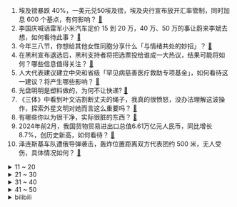 1. 埃及镑暴跌 40%，一美元兑50埃及镑，埃及央行宣布放开汇率管制，同时加息 600 个基点，有何影响？ [:link:](https://www.zhihu.com/question/647445115)
2. 李国庆喊话雷军小米汽车定价 15 到 20 万，40 万、50 万的事让蔚来李斌去想，如何看待此事？ [:link:](https://www.zhihu.com/question/647458100)
3. 今年三八节，你想给其他女性同胞分享什么「与情绪共处的妙招」？ [:link:](https://www.zhihu.com/question/645945661)
4. 在黑利宣布退选后，黑利支持者将把选票投给谁成一大热议，结果可能将如何？哪些信息值得关注？ [:link:](https://www.zhihu.com/question/647449801)
5. 人大代表建议建立中央和省级「罕见病慈善医疗救助专项基金」，如何看待这一建议？将产生哪些影响？ [:link:](https://www.zhihu.com/question/647428526)
6. 光盘明明是塑料做的，为何不让快递? [:link:](https://www.zhihu.com/question/522656473)
7. 《三体》中看到叶文洁割断丈夫的绳子，我真的很愤怒，没办法理解这波操作，探索外星文明对她而言这么重要吗？ [:link:](https://www.zhihu.com/question/636064479)
8. 有哪些你以为很干净，实际很脏的东西？ [:link:](https://www.zhihu.com/question/617131433)
9. 2024年前2月，我国货物贸易进出口总值6.61万亿元人民币，同比增长8.7%，创历史新高，如何看待？ [:link:](https://www.zhihu.com/question/647432873)
10. 泽连斯基车队遭俄导弹袭击，轰炸位置距离双方代表团约 500 米，无人受伤，具体情况如何？ [:link:](https://www.zhihu.com/question/647450231)
<details>
<summary>11 ~ 20</summary>

11. 美联储主席鲍威尔称未来几个月仍有可能降息，前提是有进一步证据显示通胀回落，释放什么信号？ [:link:](https://www.zhihu.com/question/647439696)
12. 对黛玉来说，林家招个赘婿是不是最好的结果，书中有哪些人选？ [:link:](https://www.zhihu.com/question/647422484)
13. 为什么杨家将的故事被观众们抛弃了？ [:link:](https://www.zhihu.com/question/647151836)
14. 三八节公司让我福利二选一，「半天假」和「现金福利」，怎么选？ [:link:](https://www.zhihu.com/question/646986623)
15. 有哪些三八妇女节高级文案句子分享吗？ [:link:](https://www.zhihu.com/question/647152748)
16. 政协委员称「我认为至少在小学期间应该将课间休息改为三十分钟」，你支持吗？如何从孩子身心成长角度解读？ [:link:](https://www.zhihu.com/question/647457002)
17. 如何评价《一人之下》漫画 662（703）话？ [:link:](https://www.zhihu.com/question/647497393)
18. 有哪些护肤品能够帮助改善熬夜造成的面色暗黄？ [:link:](https://www.zhihu.com/question/645051251)
19. 有哪些清新自然慵懒感觉的男士香水推荐？ [:link:](https://www.zhihu.com/question/645051180)
20. 蒋胜男表示「保险防诈、填表打卡等任务让基层教师疲惫不堪」，中小学老师工作现状如何？为何越来越累？ [:link:](https://www.zhihu.com/question/646603701)
</details>
<details>
<summary>21 ~ 30</summary>

21. 人自私点对不对？ [:link:](https://www.zhihu.com/question/643547660)
22. 哪些运动方式，让你有「立刻马上去做」的冲动？ [:link:](https://www.zhihu.com/question/647342863)
23. 为什么游戏业界对于《原神》的成功解析，几乎没有讨论过“多平台同步更新、数据互通”带来的影响？ [:link:](https://www.zhihu.com/question/647433952)
24. 6 岁女儿即将上小学，该选择就近小学，还是有机会升好初中但距离远的学校？ [:link:](https://www.zhihu.com/question/645328225)
25. 23-24 赛季 NBA快船 122:116 火箭，如何评价这场比赛？ [:link:](https://www.zhihu.com/question/647420615)
26. 为什么很多人认为电动汽车没有燃油车安全？ [:link:](https://www.zhihu.com/question/646719276)
27. 2024年有什么比较护眼的显示器？ [:link:](https://www.zhihu.com/question/637546473)
28. 为什么雷军选择造车而不是进军AI？ [:link:](https://www.zhihu.com/question/646883941)
29. 请问自驾游后备箱放一个20L的汽油桶是否违法违规？ [:link:](https://www.zhihu.com/question/645927189)
30. 如何加强自己的雄性魅力？ [:link:](https://www.zhihu.com/question/642435279)
</details>
<details>
<summary>31 ~ 40</summary>

31. 如果晴雯没有被赶出去会威胁到袭人的地位，改变其结局吗？ [:link:](https://www.zhihu.com/question/645855793)
32. 如果孩子问你「地球有多美」，你会有哪些方法帮助他了解人类赖以生存的家？ [:link:](https://www.zhihu.com/question/645603913)
33. 在生活中，你会如何帮助孩子跳出思维定势，多角度看待事情？ [:link:](https://www.zhihu.com/question/643197977)
34. 作为女性，哪些时刻会让你觉得自己特别的出色？ [:link:](https://www.zhihu.com/question/647442639)
35. 在旅行同伴的选择上，为什么年轻人更愿意选择朋友，而不是父母？ [:link:](https://www.zhihu.com/question/646583447)
36. 仅拍照（旅游+扫街），相机近十年进步多大? [:link:](https://www.zhihu.com/question/644927484)
37. 有没有人能提供一些减肥成功的经历？ [:link:](https://www.zhihu.com/question/639562603)
38. 对职场女性而言，「早婚早育」和「晚婚晚育」哪个更利于职业生涯发展呢？ [:link:](https://www.zhihu.com/question/645935251)
39. 全国人大代表建议在每年学生的体检中增加抑郁症体检项目，具有哪些意义？ [:link:](https://www.zhihu.com/question/647460905)
40. 最高人民检察院：不得擅自对孕期女职工调岗降薪，保障女职工权益，如何看待此事？将带来哪些变化？ [:link:](https://www.zhihu.com/question/647446163)
</details>
<details>
<summary>41 ~ 50</summary>

41. 智能网联汽车产生数据安全风险，代表建议完善汽车数据产权立法，如何看待？汽车数据中个人信息如何界定？ [:link:](https://www.zhihu.com/question/647315917)
42. 政协委员：现在实行「全民免费医疗」不大可行，如何看待此事？实行免费医疗受哪些条件的制约？ [:link:](https://www.zhihu.com/question/647335529)
43. 微短剧市场火热，横店群演短缺，有人两个月工资翻 10 倍，入驻横店剧组同比增超 20%，透露哪些信息？ [:link:](https://www.zhihu.com/question/647422178)
44. 「敏感」有错吗？职场女性需要练就「钝感力」吗？ [:link:](https://www.zhihu.com/question/645935300)
45. 全国政协委员尹艳林表示城镇化率还有较大提升空间，住房刚性需求和改善性需求依然较大，哪些信息值得关注？ [:link:](https://www.zhihu.com/question/647428515)
46. 瑞典正式加入北约，成为其第 32 个成员国，结束 200 多年的中立政策，将对国际局势带来哪些影响？ [:link:](https://www.zhihu.com/question/647537586)
47. 超长期特别国债主要投向公布，重点支持科技创新、城乡融合发展、粮食能源安全等领域，哪些信息值得关注？ [:link:](https://www.zhihu.com/question/647422172)
48. 你有过被「网暴」的经历吗？当遭遇网暴，该怎样保护自己？ [:link:](https://www.zhihu.com/question/646639697)
49. 有哪些适合女生独自旅行的国家？ [:link:](https://www.zhihu.com/question/645951808)
50. 为什么板载64GB内存的轻薄笔记本电脑很少？ [:link:](https://www.zhihu.com/question/646775930)
</details><details>
<summary>bilibili</summary>

</details>